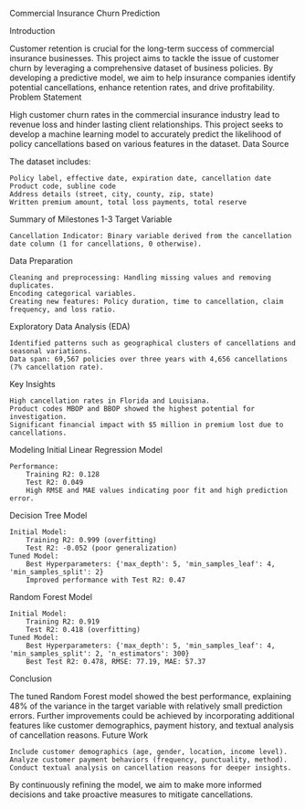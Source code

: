 Commercial Insurance Churn Prediction

Introduction

Customer retention is crucial for the long-term success of commercial insurance businesses. This project aims to tackle the issue of customer churn by leveraging a comprehensive dataset of business policies. By developing a predictive model, we aim to help insurance companies identify potential cancellations, enhance retention rates, and drive profitability.
Problem Statement

High customer churn rates in the commercial insurance industry lead to revenue loss and hinder lasting client relationships. This project seeks to develop a machine learning model to accurately predict the likelihood of policy cancellations based on various features in the dataset.
Data Source

The dataset includes:

    Policy label, effective date, expiration date, cancellation date
    Product code, subline code
    Address details (street, city, county, zip, state)
    Written premium amount, total loss payments, total reserve

Summary of Milestones 1-3
Target Variable

    Cancellation Indicator: Binary variable derived from the cancellation date column (1 for cancellations, 0 otherwise).

Data Preparation

    Cleaning and preprocessing: Handling missing values and removing duplicates.
    Encoding categorical variables.
    Creating new features: Policy duration, time to cancellation, claim frequency, and loss ratio.

Exploratory Data Analysis (EDA)

    Identified patterns such as geographical clusters of cancellations and seasonal variations.
    Data span: 69,567 policies over three years with 4,656 cancellations (7% cancellation rate).

Key Insights

    High cancellation rates in Florida and Louisiana.
    Product codes MBOP and BBOP showed the highest potential for investigation.
    Significant financial impact with $5 million in premium lost due to cancellations.

Modeling
Initial Linear Regression Model

    Performance:
        Training R2: 0.128
        Test R2: 0.049
        High RMSE and MAE values indicating poor fit and high prediction error.

Decision Tree Model

    Initial Model:
        Training R2: 0.999 (overfitting)
        Test R2: -0.052 (poor generalization)
    Tuned Model:
        Best Hyperparameters: {'max_depth': 5, 'min_samples_leaf': 4, 'min_samples_split': 2}
        Improved performance with Test R2: 0.47

Random Forest Model

    Initial Model:
        Training R2: 0.919
        Test R2: 0.418 (overfitting)
    Tuned Model:
        Best Hyperparameters: {'max_depth': 5, 'min_samples_leaf': 4, 'min_samples_split': 2, 'n_estimators': 300}
        Best Test R2: 0.478, RMSE: 77.19, MAE: 57.37

Conclusion

The tuned Random Forest model showed the best performance, explaining 48% of the variance in the target variable with relatively small prediction errors. Further improvements could be achieved by incorporating additional features like customer demographics, payment history, and textual analysis of cancellation reasons.
Future Work

    Include customer demographics (age, gender, location, income level).
    Analyze customer payment behaviors (frequency, punctuality, method).
    Conduct textual analysis on cancellation reasons for deeper insights.

By continuously refining the model, we aim to make more informed decisions and take proactive measures to mitigate cancellations.
